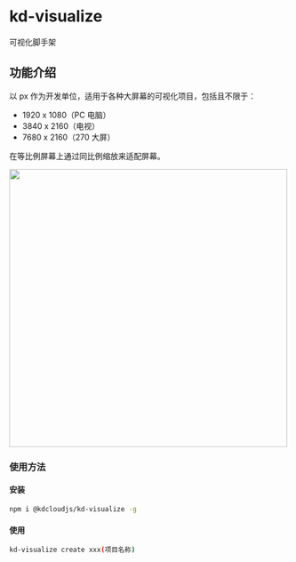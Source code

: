 # kd-visualize
可视化脚手架

## 功能介绍

以 px 作为开发单位，适用于各种大屏幕的可视化项目，包括且不限于：

- 1920 x 1080（PC 电脑）
- 3840 x 2160（电视）
- 7680 x 2160（270 大屏）

在等比例屏幕上通过同比例缩放来适配屏幕。

  <a href="https://charts.kingdee.design/">
    <img width="500" src="https://charts.kingdee.design/charts/demo/infor_g.gif">
  </a>



### 使用方法

#### 安装
```bash
npm i @kdcloudjs/kd-visualize -g
```
#### 使用
```bash
kd-visualize create xxx(项目名称)
```
